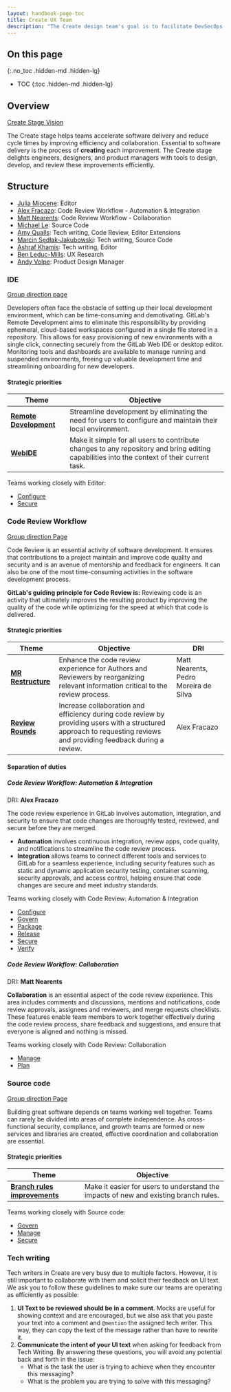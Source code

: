 ```yaml
---
layout: handbook-page-toc
title: Create UX Team
description: "The Create design team's goal is to facilitate DevSecOps processes across the entire software delivery workflow"
---
```


## On this page
{:.no_toc .hidden-md .hidden-lg}

- TOC
{:toc .hidden-md .hidden-lg}

## Overview

[Create Stage Vision](/direction/create/)

The Create stage helps teams accelerate software delivery and reduce cycle times by improving efficiency and collaboration. Essential to software delivery is the process of **creating** each improvement. The Create stage delights engineers, designers, and product managers with tools to design, develop, and review these improvements efficiently.

## Structure

<!--Briefly the team and the stage:groups they report to -->

- [Julia Miocene](/company/team/#jmiocene): Editor
- [Alex Fracazo](/company/team/#afracazo): Code Review Workflow - Automation & Integration
- [Matt Nearents](/company/team/#mnearents): Code Review Workflow - Collaboration
- [Michael Le](/company/team/#mle): Source Code
- [Amy Qualls](/company/team/#aqualls): Tech writing, Code Review, Editor Extensions
- [Marcin Sędłak-Jakubowski](/company/team/#msedlakjakubowski): Tech writing, Source Code
- [Ashraf Khamis](/company/team/#ashrafkhamis): Tech writing, Editor
- [Ben Leduc-Mills](/company/team/#leducmills): UX Research
- [Andy Volpe](/company/team/#andyvolpe): Product Design Manager

<!-- Summarize what each group is currently focused on

## {Group}

[Group direction page}(link)

### Strategic priorities

{Priority Category} | {Link}

**Objective**: {Summarize the objective from the user benefit point of view}

-->

### IDE

[Group direction page](/direction/create/ide/)

Developers often face the obstacle of setting up their local development environment, which can be time-consuming and demotivating. GitLab's Remote Development aims to eliminate this responsibility by providing ephemeral, cloud-based workspaces configured in a single file stored in a repository. This allows for easy provisioning of new environments with a single click, connecting securely from the GitLab Web IDE or desktop editor. Monitoring tools and dashboards are available to manage running and suspended environments, freeing up valuable development time and streamlining onboarding for new developers.

#### Strategic priorities

| Theme | Objective |
| --- | --- |
| [**Remote Development**](https://gitlab.com/groups/gitlab-org/-/epics/9881) | Streamline development by eliminating the need for users to configure and maintain their local environment. |
|  [**WebIDE**](https://gitlab.com/groups/gitlab-org/-/epics/7683) | Make it simple for all users to contribute changes to any repository and bring editing capabilities into the context of their current task. |

Teams working closely with Editor:

- [Configure](/handbook/product/categories/#configure-stage)
- [Secure](/handbook/product/categories/#secure-stage)

### Code Review Workflow

[Group direction Page](/direction/create/code_review_workflow/)

Code Review is an essential activity of software development. It ensures that contributions to a project maintain and improve code quality and security and is an avenue of mentorship and feedback for engineers. It can also be one of the most time-consuming activities in the software development process.

**GitLab's guiding principle for Code Review is:** Reviewing code is an activity that ultimately improves the resulting product by improving the quality of the code while optimizing for the speed at which that code is delivered.

#### Strategic priorities

| Theme | Objective | DRI |
| --- | --- | --- |
| [**MR Restructure**](https://gitlab.com/groups/gitlab-org/-/epics/5038) | Enhance the code review experience for Authors and Reviewers by reorganizing relevant information critical to the review process. | Matt Nearents, Pedro Moreira de Silva |
| [**Review Rounds**](https://gitlab.com/groups/gitlab-org/-/epics/9577) | Increase collaboration and efficiency during code review by providing users with a structured approach to requesting reviews and providing feedback during a review. | Alex Fracazo |

#### Separation of duties

##### Code Review Workflow: **Automation & Integration**

DRI: **Alex Fracazo**

The code review experience in GitLab involves automation, integration, and security to ensure that code changes are thoroughly tested, reviewed, and secure before they are merged.

- **Automation** involves continuous integration, review apps, code quality, and notifications to streamline the code review process.
- **Integration** allows teams to connect different tools and services to GitLab for a seamless experience, including security features such as static and dynamic application security testing, container scanning, security approvals, and access control, helping ensure that code changes are secure and meet industry standards.

Teams working closely with Code Review: Automation & Integration

- [Configure](/handbook/product/categories/#configure-stage)
- [Govern](/handbook/product/categories/#govern-stage)
- [Package](/handbook/product/categories/#package-stage)
- [Release](/handbook/product/categories/#release-stage)
- [Secure](/handbook/product/categories/#secure-stage)
- [Verify](/handbook/product/categories/#verify-stage)

##### Code Review Workflow: **Collaboration**

DRI: **Matt Nearents**

**Collaboration** is an essential aspect of the code review experience. This area includes comments and discussions, mentions and notifications, code review approvals, assignees and reviewers, and merge requests checklists. These features enable team members to work together effectively during the code review process, share feedback and suggestions, and ensure that everyone is aligned and nothing is missed.

Teams working closely with Code Review: Collaboration

- [Manage](/handbook/product/categories/#manage-stage)
- [Plan](/handbook/product/categories/#plan-stage)

### Source code

[Group direction Page](/direction/create/source_code_management/)

Building great software depends on teams working well together. Teams can rarely be divided into areas of complete independence. As cross-functional security, compliance, and growth teams are formed or new services and libraries are created, effective coordination and collaboration are essential.

#### Strategic priorities

| Theme | Objective |
| --- | --- |
| [**Branch rules improvements**](https://gitlab.com/gitlab-org/gitlab/-/issues/358209) | Make it easier for users to understand the impacts of new and existing branch rules. |

Teams working closely with Source code:

- [Govern](/handbook/product/categories/#govern-stage)
- [Manage](/handbook/product/categories/#manage-stage)
- [Secure](/handbook/product/categories/#secure-stage)

### Tech writing

Tech writers in Create are very busy due to multiple factors. However, it is still important to collaborate with them and solicit their feedback on UI text. We ask you to follow these guidelines to make sure our teams are operating as efficiently as possible:

1. **UI Text to be reviewed should be in a comment**. Mocks are useful for showing context and are encouraged, but we also ask that you paste your text into a comment and `@mention` the assigned tech writer. This way, they can copy the text of the message rather than have to rewrite it.
2. **Communicate the intent of your UI text** when asking for feedback from Tech Writing. By answering these questions, you will avoid any potential back and forth in the issue:
    - What is the task the user is trying to achieve when they encounter this messaging?
    - What is the problem you are trying to solve with this messaging?
